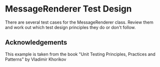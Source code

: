 MessageRenderer Test Design
===========================

There are several test cases for the MessageRenderer class. Review them and work out which test design principles they do or don't follow.

Acknowledgements
----------------

This example is taken from the book "Unit Testing Principles, Practices and Patterns" by Vladimir Khorikov